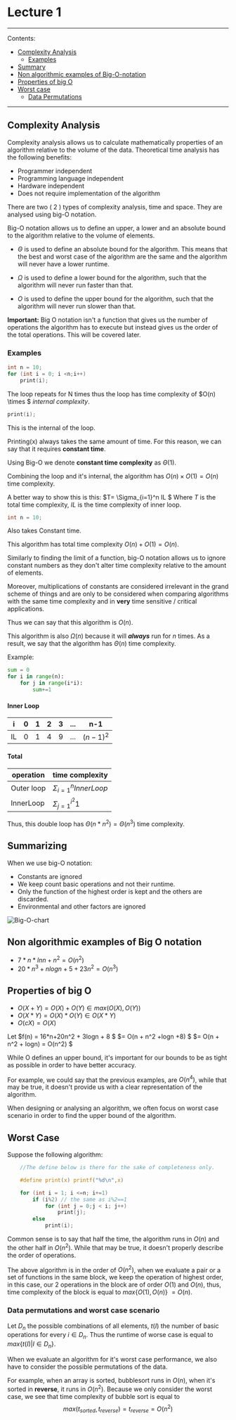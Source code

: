 # Lecture 1

___
Contents:

* [Complexity Analysis](#complexity-analysis)
  * [Examples](#examples)
* [Summary](#summarizing)
* [Non algorithmic examples of Big-O-notation](#non-algorithmic-examples-of-big-o-notation)
* [Properties of big O](#properties-of-big-o)
* [Worst case](#worst-case)
  * [Data Permutations](#data-permutations-and-worst-case-scenario)

___

## Complexity Analysis

Complexity analysis allows us to calculate mathematically properties of an algorithm relative to the volume of the data.
Theoretical time analysis has the following benefits:

* Programmer independent
* Programming language independent
* Hardware independent
* Does not require implementation of the algorithm

There are two ( 2 ) types of complexity analysis, time and space. They are analysed using big-O notation.

Big-O notation allows us to define an upper, a lower and an absolute bound to the algorithm relative to the volume of elements.

* $\Theta$ is used to define an absolute bound for the algorithm. This means that the best and worst case of the algorithm are the same and the algorithm will never have a lower runtime.

* $\Omega$ is used to define a lower bound for the algorithm, such that the algorithm will never run faster than that.
* ${O}$ is used to define the upper bound for the algorithm, such that the algorithm will never run slower than that.

__Important:__ Big O notation isn't a function that gives us the number of operations the algorithm has to execute but instead gives us the order of the total operations. This will be covered later.

### Examples

```C
int n = 10;
for (int i = 0; i <n;i++)
    print(i);
```

The loop repeats for  N times thus the loop has time complexity of $O(n) \times $ _internal complexity_.

```C
print(i);
```

This is the internal of the loop.

Printing(x) always takes the same amount of time. For this reason, we can say that it requires __constant time__.

Using Big-O we denote __constant time complexity__ as $\Theta (1)$.

Combining the loop and it's internal, the algorithm has $O(n) {\times} O(1) = O(n)$ time complexity.

A better way to show this is this:
$T= \Sigma_{i=1}^n IL $
Where $T$ is the total time complexity, $IL$ is the time complexity of inner loop.

```C
int n = 10;
```

Also takes Constant time.

This algorithm has total time complexity $O(n)+O(1) = O(n)$.

Similarly to finding the limit of a function, big-O notation allows us to ignore constant numbers as they don't alter time complexity relative to the amount of elements.

Moreover, multiplications of constants are considered irrelevant in the grand scheme of things and are only to be considered when comparing algorithms with the same time complexity and in __very__ time sensitive / critical applications.

Thus we can say that this algorithm is ${O(n)}$.

This algorithm is also $\Omega(n)$ because it will ***always*** run for $n$ times. As a result, we say that the algorithm has $\Theta(n)$ time complexity.

Example:

```python
sum = 0
for i in range(n):
    for j in range(i*i):
        sum+=1
```

#### Inner Loop

|i | 0 | 1 | 2 | 3| ...| n-1|
|-|-|-|-|-|-|-|
|IL|0|1|4|9| ... | ${(n-1)^2}$|

#### Total

|operation| time complexity|
|-|-|
|Outer loop|${\Sigma_{i=1}^nInnerLoop}$|
|InnerLoop|${\Sigma_{j=1}^{i^2}1}$|

Thus, this double loop has ${\Theta(n*n^2)=\Theta(n^3)}$ time complexity.

## Summarizing

When we use big-O notation:

* Constants are ignored
* We keep count basic operations and not their runtime.
* Only the function of the highest order is kept and the others are discarded.
* Environmental and other factors are ignored

![Big-O-chart](../../images/big-O-chart.png)

## Non algorithmic examples of Big O notation

* ${7*n*lnn + n^2} = O(n^2)$
* ${20*n^3 + nlogn + 5 + 23n^2} = O(n^3)$

## Properties of big O

* ${O(X+Y) = O(X)+O(Y)} \in max(O(X),O(Y))$
* ${O(X*Y) = O(X)*O(Y) \in O(X*Y)}$
* ${O(cX) = O(X)}$

Let $f(n) = 16*n+20n^2 + 3logn + 8 $ $= O(n + n^2 +logn +8) $ $= O(n + n^2 + logn) = O(n^2) $

While O defines an upper bound, it's important for our bounds to be as tight as possible in order to have better accuracy.

For example, we could say that the previous examples, are $O(n^4)$, while that may be true, it doesn't provide us with a clear representation of the algorithm.

When designing or analysing an algorithm, we often focus on worst case scenario in order to find the upper bound of the algorithm.

## Worst Case

Suppose the following algorithm:

```C
    //The define below is there for the sake of completeness only.

    #define print(x) printf("%d\n",x)

    for (int i = 1; i <=n; i+=1)
        if (i%2) // the same as i%2==1
            for (int j = 0;j < i; j++)
                print(j);
        else
            print(i);
```

Common sense is to say that half the time, the algorithm runs in $O(n)$ and the other half in $O(n^2)$. While that may be true, it doesn't properly describe the order of operations.

The above algorithm is in the order of $O(n^2)$, when we evaluate a pair or a set of functions in the same block, we keep the operation of highest order, in this case, our 2 operations in the block are of order $O(1)$ and $O(n)$, thus,  time complexity of the block is equal to $max\{O(1),O(n)\}$ $=O(n)$.

### Data permutations and worst case scenario

Let $D_n$ the possible combinations of all elements, $t(I)$ the number of basic operations for every $i \in D_n$. Thus the runtime of worse case is equal  to $max \{ t(I) | I \in D_n\}$.

When we evaluate an algorithm for it's worst case performance, we also have to consider the possible permutations of the data.

For example, when an array is sorted, bubblesort runs in $O(n)$, when it's sorted in __reverse__, it runs in $O(n^2)$. Because we only consider the worst case, we see that time complexity of bubble sort is equal to
$$max(t_{sorted},t_{reverse})= t_{reverse} = O(n^2)$$